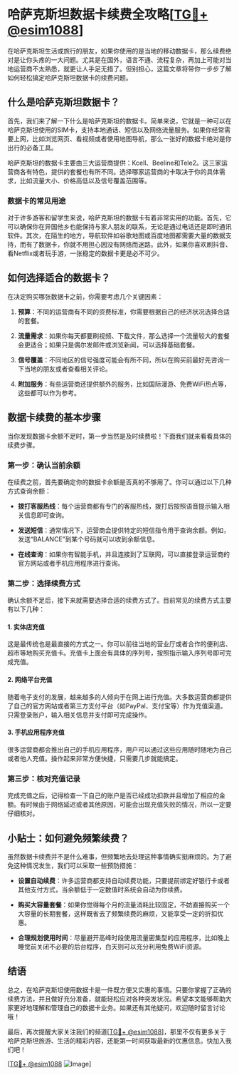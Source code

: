 # 哈萨克斯坦数据卡续费全攻略[[TG💪+ @esim1088](https://t.me/s/esim1088)]

在哈萨克斯坦生活或旅行的朋友，如果你使用的是当地的移动数据卡，那么续费绝对是让你头疼的一大问题。尤其是在国外，语言不通、流程复杂，再加上可能对当地运营商不太熟悉，就更让人手足无措了。但别担心，这篇文章将带你一步步了解如何轻松搞定哈萨克斯坦数据卡的续费问题。

## 什么是哈萨克斯坦数据卡？

首先，我们来了解一下什么是哈萨克斯坦的数据卡。简单来说，它就是一种可以在哈萨克斯坦使用的SIM卡，支持本地通话、短信以及网络流量服务。如果你经常需要上网，比如浏览网页、看视频或者使用地图导航，那么一张好的数据卡绝对是你出行的必备工具。

哈萨克斯坦的数据卡主要由三大运营商提供：Kcell、Beeline和Tele2。这三家运营商各有特色，提供的套餐也有所不同。选择哪家运营商的卡取决于你的具体需求，比如流量大小、价格高低以及信号覆盖范围等。

### 数据卡的常见用途

对于许多游客和留学生来说，哈萨克斯坦的数据卡有着非常实用的功能。首先，它可以确保你在异国他乡也能保持与家人朋友的联系，无论是通过电话还是即时通讯软件。其次，在陌生的地方，导航软件如谷歌地图或百度地图都需要大量的数据支持，而有了数据卡，你就不用担心因没有网络而迷路。此外，如果你喜欢刷抖音、看Netflix或者玩手游，一张稳定的数据卡更是必不可少。

## 如何选择适合的数据卡？

在决定购买哪张数据卡之前，你需要考虑几个关键因素：

1. **预算**：不同的运营商有不同的资费标准，你需要根据自己的经济状况选择合适的套餐。
   
2. **流量需求**：如果你每天都要刷视频、下载文件，那么选择一个流量较大的套餐会更适合；如果只是偶尔发邮件或浏览新闻，可以选择基础套餐。

3. **信号覆盖**：不同地区的信号强度可能会有所不同，所以在购买前最好先咨询一下当地的朋友或者查看相关评论。

4. **附加服务**：有些运营商还提供额外的服务，比如国际漫游、免费WiFi热点等，这些都可以作为参考。

## 数据卡续费的基本步骤

当你发现数据卡余额不足时，第一步当然是及时续费啦！下面我们就来看看具体的续费步骤。

### 第一步：确认当前余额

在续费之前，首先要确定你的数据卡余额是否真的不够用了。你可以通过以下几种方式查询余额：

- **拨打客服热线**：每个运营商都有专门的客服热线，拨打后按照语音提示输入相关信息即可查询。
  
- **发送短信**：通常情况下，运营商会提供特定的短信指令用于查询余额。例如，发送“BALANCE”到某个号码就可以收到余额信息。

- **在线查询**：如果你有智能手机，并且连接到了互联网，可以直接登录运营商的官方网站或者手机应用程序进行查询。

### 第二步：选择续费方式

确认余额不足后，接下来就需要选择合适的续费方式了。目前常见的续费方式主要有以下几种：

#### 1. 实体店充值

这是最传统也是最直接的方式之一。你可以前往当地的营业厅或者合作的便利店、超市等地购买充值卡。充值卡上面会有具体的序列号，按照指示输入序列号即可完成充值。

#### 2. 网络平台充值

随着电子支付的发展，越来越多的人倾向于在网上进行充值。大多数运营商都提供了自己的官方网站或者第三方支付平台（如PayPal、支付宝等）作为充值渠道。只需登录账户，输入相关信息并支付即可完成操作。

#### 3. 手机应用程序充值

很多运营商都会推出自己的手机应用程序，用户可以通过这些应用随时随地为自己或者他人充值。操作起来非常方便快捷，只需要几步就能搞定。

### 第三步：核对充值记录

完成充值之后，记得检查一下自己的账户是否已经成功扣款并且增加了相应的金额。有时候由于网络延迟或者其他原因，可能会出现充值失败的情况，所以一定要仔细核对。

## 小贴士：如何避免频繁续费？

虽然数据卡续费并不是什么难事，但频繁地去处理这种事情确实挺麻烦的。为了避免这种情况发生，我们可以采取一些预防措施：

- **设置自动续费**：许多运营商都支持自动续费功能，只要提前绑定好银行卡或者其他支付方式，当余额低于一定数值时系统会自动为你续费。

- **购买大容量套餐**：如果你觉得每个月的流量消耗比较固定，不妨直接购买一个大容量的长期套餐，这样既省去了频繁续费的麻烦，又能享受一定的折扣优惠。

- **合理规划使用时间**：尽量避开高峰时段使用流量密集型的应用程序，比如晚上睡觉前关闭不必要的后台程序，白天则可以充分利用免费WiFi资源。

## 结语

总之，在哈萨克斯坦使用数据卡是一件既方便又实惠的事情。只要你掌握了正确的续费方法，并且做好充分准备，就能轻松应对各种突发状况。希望本文能够帮助大家更好地理解和管理自己的数据卡业务。如果还有其他疑问，欢迎随时留言讨论哦！

最后，再次提醒大家关注我们的频道[[TG💪+ @esim1088](https://t.me/s/esim1088)]，那里不仅有更多关于哈萨克斯坦旅游、生活的精彩内容，还能第一时间获取最新的优惠信息。快加入我们吧！

[[TG💪+ @esim1088](https://t.me/s/esim1088) ![Image](https://i.postimg.cc/4NQfJmqS/Snipaste-2025-05-13-00-14-12.png)]